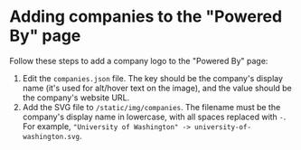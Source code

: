 # Adding companies to the "Powered By" page

Follow these steps to add a company logo to the "Powered By" page:

1. Edit the `companies.json` file. The key should be the company's display name (it's used for
alt/hover text on the image), and the value should be the company's website URL.
2. Add the SVG file to `/static/img/companies`. The filename must be the company's display name 
in lowercase, with all spaces replaced with `-`. For example, `"University of Washington" -> university-of-washington.svg`.